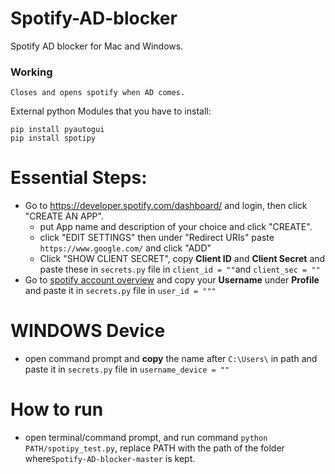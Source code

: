 # Spotify-AD-blocker

Spotify AD blocker for Mac and Windows.

### Working

    Closes and opens spotify when AD comes. 

External python Modules that you have to install:

```python:
pip install pyautogui
pip install spotipy
```

# Essential Steps:

- Go to https://developer.spotify.com/dashboard/ and login, then click "CREATE AN APP".
    - put App name and description of your choice and click "CREATE".
    - click "EDIT SETTINGS" then under "Redirect URIs" paste `https://www.google.com/` and click "ADD"
    - Click "SHOW CLIENT SECRET", copy **Client ID** and **Client Secret** and paste these in `secrets.py` file
      in `client_id = ""`and `client_sec = ""`
- Go to [spotify account overview](https://www.spotify.com/us/account/overview/) and copy your **Username** under **Profile** and
  paste it in `secrets.py` file in `user_id = """`

# WINDOWS Device

- open command prompt and **copy** the name after `C:\Users\` in path and paste it in `secrets.py` file in `username_device = ""`

# How to run

- open terminal/command prompt, and run command `python PATH/spotipy_test.py`, replace PATH with the path of the folder
  where`Spotify-AD-blocker-master` is kept.

